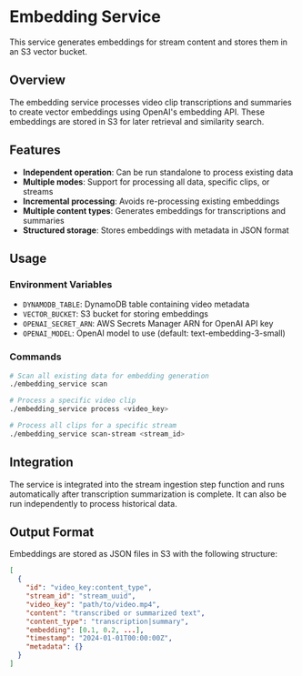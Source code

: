 # Embedding Service

This service generates embeddings for stream content and stores them in an S3 vector bucket.

## Overview

The embedding service processes video clip transcriptions and summaries to create vector embeddings using OpenAI's embedding API. These embeddings are stored in S3 for later retrieval and similarity search.

## Features

- **Independent operation**: Can be run standalone to process existing data
- **Multiple modes**: Support for processing all data, specific clips, or streams
- **Incremental processing**: Avoids re-processing existing embeddings
- **Multiple content types**: Generates embeddings for transcriptions and summaries
- **Structured storage**: Stores embeddings with metadata in JSON format

## Usage

### Environment Variables

- `DYNAMODB_TABLE`: DynamoDB table containing video metadata
- `VECTOR_BUCKET`: S3 bucket for storing embeddings  
- `OPENAI_SECRET_ARN`: AWS Secrets Manager ARN for OpenAI API key
- `OPENAI_MODEL`: OpenAI model to use (default: text-embedding-3-small)

### Commands

```bash
# Scan all existing data for embedding generation
./embedding_service scan

# Process a specific video clip
./embedding_service process <video_key>

# Process all clips for a specific stream
./embedding_service scan-stream <stream_id>
```

## Integration

The service is integrated into the stream ingestion step function and runs automatically after transcription summarization is complete. It can also be run independently to process historical data.

## Output Format

Embeddings are stored as JSON files in S3 with the following structure:

```json
[
  {
    "id": "video_key:content_type",
    "stream_id": "stream_uuid",
    "video_key": "path/to/video.mp4",
    "content": "transcribed or summarized text",
    "content_type": "transcription|summary",
    "embedding": [0.1, 0.2, ...],
    "timestamp": "2024-01-01T00:00:00Z",
    "metadata": {}
  }
]
```